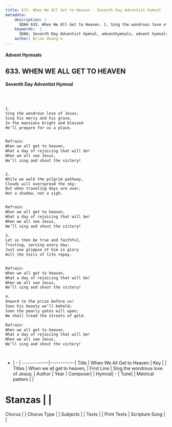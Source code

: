 ```yaml
---
title: 633. When We All Get to Heaven - Seventh Day Adventist Hymnal
metadata:
    description: |
      SDAH 633. When We All Get to Heaven. 1. Sing the wondrous love of Jesus; Sing his mercy and his grace. In the mansions bright and blessed He’ll prepare for us a place. 
    keywords:  |
      SDAH, Seventh Day Adventist Hymnal, adventhymnals, advent hymnals, When We All Get to Heaven, Sing the wondrous love of Jesus; ,When we all get to heaven,
    author: Brian Onang'o
---
```


#### Advent Hymnals
## 633. WHEN WE ALL GET TO HEAVEN
#### Seventh Day Adventist Hymnal

```txt



1.
Sing the wondrous love of Jesus;
Sing his mercy and his grace.
In the mansions bright and blessed
He’ll prepare for us a place.


Refrain:
When we all get to heaven,
What a day of rejoicing that will be!
When we all see Jesus,
We’ll sing and shout the victory!


2.
While we walk the pilgrim pathway,
Clouds will overspread the sky;
But when traveling days are over,
Not a shadow, not a sigh.


Refrain:
When we all get to heaven,
What a day of rejoicing that will be!
When we all see Jesus,
We’ll sing and shout the victory!

3.
Let us then be true and faithful,
Trusting, serving every day;
Just one glimpse of him in glory
Will the toils of life repay.


Refrain:
When we all get to heaven,
What a day of rejoicing that will be!
When we all see Jesus,
We’ll sing and shout the victory!

4.
Onward to the prize before us!
Soon his beauty we’ll behold;
Soon the pearly gates will open;
We shall tread the streets of gold.

Refrain:
When we all get to heaven,
What a day of rejoicing that will be!
When we all see Jesus,
We’ll sing and shout the victory!




```

- |   -  |
-------------|------------|
Title | When We All Get to Heaven |
Key |  |
Titles | When we all get to heaven, |
First Line | Sing the wondrous love of Jesus; |
Author | 
Year | 
Composer|  |
Hymnal|  - |
Tune|  |
Metrical pattern | |
# Stanzas |  |
Chorus |  |
Chorus Type |  |
Subjects |  |
Texts |  |
Print Texts | 
Scripture Song |  |
  

